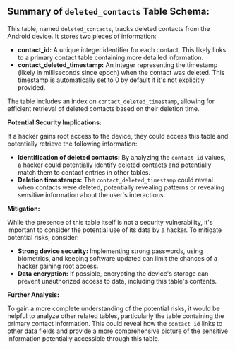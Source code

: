 ## Summary of `deleted_contacts` Table Schema:

This table, named `deleted_contacts`, tracks deleted contacts from the Android device. It stores two pieces of information:

* **contact_id:** A unique integer identifier for each contact. This likely links to a primary contact table containing more detailed information.
* **contact_deleted_timestamp:** An integer representing the timestamp (likely in milliseconds since epoch) when the contact was deleted. This timestamp is automatically set to 0 by default if it's not explicitly provided. 

The table includes an index on `contact_deleted_timestamp`, allowing for efficient retrieval of deleted contacts based on their deletion time.

**Potential Security Implications:**

If a hacker gains root access to the device, they could access this table and potentially retrieve the following information:

* **Identification of deleted contacts:**  By analyzing the `contact_id` values, a hacker could potentially identify deleted contacts and potentially match them to contact entries in other tables.
* **Deletion timestamps:**  The `contact_deleted_timestamp` could reveal when contacts were deleted, potentially revealing patterns or revealing sensitive information about the user's interactions.

**Mitigation:**

While the presence of this table itself is not a security vulnerability, it's important to consider the potential use of its data by a hacker. To mitigate potential risks, consider:

* **Strong device security:** Implementing strong passwords, using biometrics, and keeping software updated can limit the chances of a hacker gaining root access.
* **Data encryption:** If possible, encrypting the device's storage can prevent unauthorized access to data, including this table's contents.

**Further Analysis:**

To gain a more complete understanding of the potential risks, it would be helpful to analyze other related tables, particularly the table containing the primary contact information. This could reveal how the `contact_id` links to other data fields and provide a more comprehensive picture of the sensitive information potentially accessible through this table.
